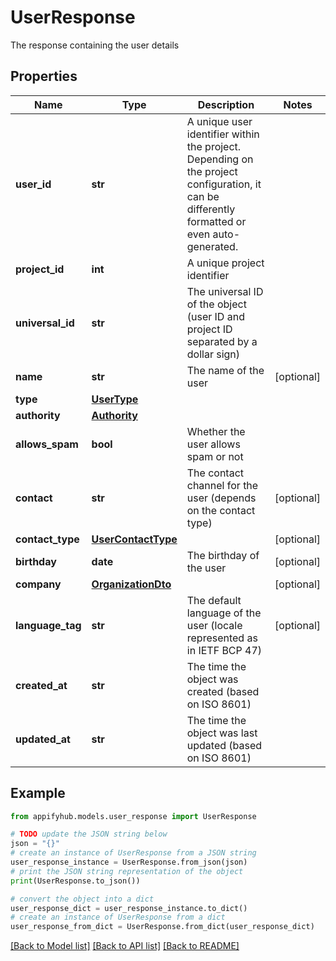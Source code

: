 # UserResponse

The response containing the user details

## Properties

Name | Type | Description | Notes
------------ | ------------- | ------------- | -------------
**user_id** | **str** | A unique user identifier within the project. Depending on the project configuration, it can be differently formatted or even auto-generated.  | 
**project_id** | **int** | A unique project identifier | 
**universal_id** | **str** | The universal ID of the object (user ID and project ID separated by a dollar sign) | 
**name** | **str** | The name of the user | [optional] 
**type** | [**UserType**](UserType.md) |  | 
**authority** | [**Authority**](Authority.md) |  | 
**allows_spam** | **bool** | Whether the user allows spam or not | 
**contact** | **str** | The contact channel for the user (depends on the contact type) | [optional] 
**contact_type** | [**UserContactType**](UserContactType.md) |  | [optional] 
**birthday** | **date** | The birthday of the user | [optional] 
**company** | [**OrganizationDto**](OrganizationDto.md) |  | [optional] 
**language_tag** | **str** | The default language of the user (locale represented as in IETF BCP 47) | [optional] 
**created_at** | **str** | The time the object was created (based on ISO 8601) | 
**updated_at** | **str** | The time the object was last updated (based on ISO 8601) | 

## Example

```python
from appifyhub.models.user_response import UserResponse

# TODO update the JSON string below
json = "{}"
# create an instance of UserResponse from a JSON string
user_response_instance = UserResponse.from_json(json)
# print the JSON string representation of the object
print(UserResponse.to_json())

# convert the object into a dict
user_response_dict = user_response_instance.to_dict()
# create an instance of UserResponse from a dict
user_response_from_dict = UserResponse.from_dict(user_response_dict)
```
[[Back to Model list]](../README.md#documentation-for-models) [[Back to API list]](../README.md#documentation-for-api-endpoints) [[Back to README]](../README.md)


